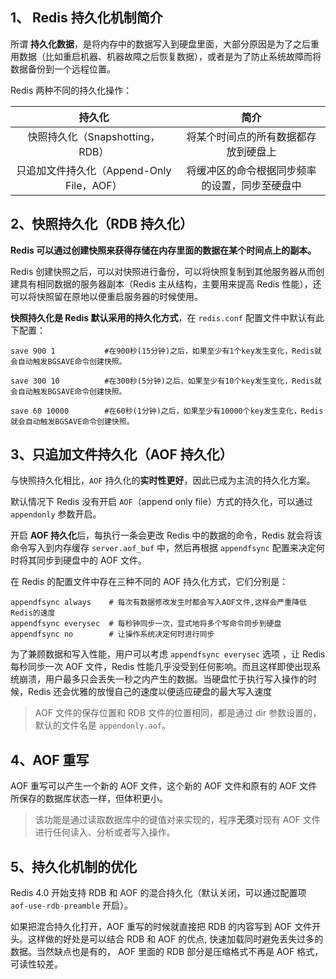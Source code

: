 ## 1、 Redis 持久化机制简介

所谓 **持久化数据**，是将内存中的数据写入到硬盘里面，大部分原因是为了之后重用数据（比如重启机器、机器故障之后恢复数据），或者是为了防止系统故障而将数据备份到一个远程位置。

Redis 两种不同的持久化操作：

|                  持久化                   |                      简介                      |
| :---------------------------------------: | :--------------------------------------------: |
|      快照持久化（Snapshotting，RDB）      |      将某个时间点的所有数据都存放到硬盘上      |
| 只追加文件持久化（Append-Only File，AOF） | 将缓冲区的命令根据同步频率的设置，同步至硬盘中 |

## 2、快照持久化（RDB 持久化）

**Redis 可以通过创建快照来获得存储在内存里面的数据在某个时间点上的副本。**

Redis 创建快照之后，可以对快照进行备份，可以将快照复制到其他服务器从而创建具有相同数据的服务器副本（Redis 主从结构，主要用来提高 Redis 性能），还可以将快照留在原地以便重启服务器的时候使用。

**快照持久化是 Redis 默认采用的持久化方式**，在 `redis.conf` 配置文件中默认有此下配置：

```shell
save 900 1           #在900秒(15分钟)之后，如果至少有1个key发生变化，Redis就会自动触发BGSAVE命令创建快照。

save 300 10          #在300秒(5分钟)之后，如果至少有10个key发生变化，Redis就会自动触发BGSAVE命令创建快照。

save 60 10000        #在60秒(1分钟)之后，如果至少有10000个key发生变化，Redis就会自动触发BGSAVE命令创建快照。
```

## 3、只追加文件持久化（AOF 持久化）

与快照持久化相比，`AOF` 持久化的**实时性更好**，因此已成为主流的持久化方案。

默认情况下 Redis 没有开启 `AOF`（append only file）方式的持久化，可以通过 `appendonly` 参数开启。

开启 **AOF 持久化**后，每执行一条会更改 Redis 中的数据的命令，Redis 就会将该命令写入到内存缓存 `server.aof_buf` 中，然后再根据 `appendfsync` 配置来决定何时将其同步到硬盘中的 AOF 文件。

在 Redis 的配置文件中存在三种不同的 AOF 持久化方式，它们分别是：

```shell
appendfsync always    # 每次有数据修改发生时都会写入AOF文件,这样会严重降低Redis的速度
appendfsync everysec  # 每秒钟同步一次，显式地将多个写命令同步到硬盘
appendfsync no        # 让操作系统决定何时进行同步
```

为了兼顾数据和写入性能，用户可以考虑 `appendfsync everysec` 选项 ，让 Redis 每秒同步一次 AOF 文件，Redis 性能几乎没受到任何影响。而且这样即使出现系统崩溃，用户最多只会丢失一秒之内产生的数据。当硬盘忙于执行写入操作的时候，Redis 还会优雅的放慢自己的速度以便适应硬盘的最大写入速度

> AOF 文件的保存位置和 RDB 文件的位置相同，都是通过 dir 参数设置的，默认的文件名是 `appendonly.aof`。

## 4、AOF 重写

AOF 重写可以产生一个新的 AOF 文件，这个新的 AOF 文件和原有的 AOF 文件所保存的数据库状态一样，但体积更小。

> 该功能是通过读取数据库中的键值对来实现的，程序**无须**对现有 AOF 文件进行任何读入、分析或者写入操作。

## 5、持久化机制的优化

Redis 4.0 开始支持 RDB 和 AOF 的混合持久化（默认关闭，可以通过配置项 `aof-use-rdb-preamble` 开启）。

如果把混合持久化打开，AOF 重写的时候就直接把 RDB 的内容写到 AOF 文件开头。这样做的好处是可以结合 RDB 和 AOF 的优点, 快速加载同时避免丢失过多的数据。当然缺点也是有的， AOF 里面的 RDB 部分是压缩格式不再是 AOF 格式，可读性较差。